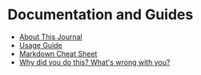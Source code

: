 <!-- generated by markdown-notes-tree -->

# Documentation and Guides

<!-- optional markdown-notes-tree directory description starts here -->

<!-- optional markdown-notes-tree directory description ends here -->

- [About This Journal](about.md)
- [Usage Guide](guide.md)
- [Markdown Cheat Sheet](markdown-cheat-sheet.md)
- [Why did you do this? What's wrong with you?](story.md)
